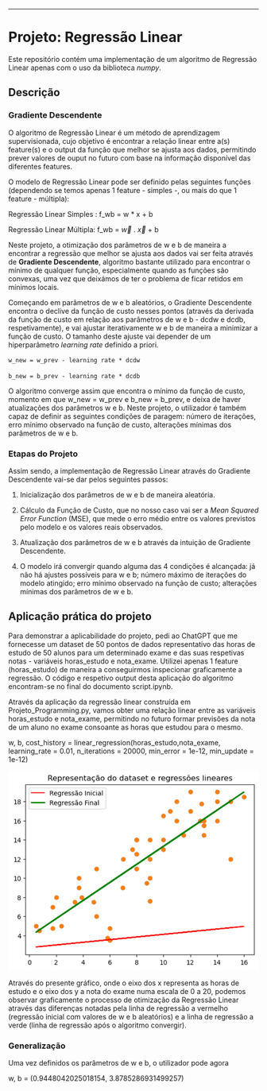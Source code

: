 ---

# **Projeto: Regressão Linear**

Este repositório contém uma implementação de um algoritmo de Regressão Linear apenas com o uso da biblioteca _numpy_.

## **Descrição**

### **Gradiente Descendente**

O algoritmo de Regressão Linear é um método de aprendizagem supervisionada, cujo objetivo é encontrar a relação linear entre a(s) feature(s) e o output da função que melhor se ajusta aos dados, permitindo prever valores de ouput no futuro com base na informação disponível das diferentes features.

O modelo de Regressão Linear pode ser definido pelas seguintes funções (dependendo se temos apenas 1 feature - simples -, ou mais do que 1 feature - múltipla):

Regressão Linear Simples : f_wb = w * x + b

Regressão Linear Múltipla: f_wb = $\overrightarrow{w}$ . $\overrightarrow{x}$ + b

Neste projeto, a otimização dos parâmetros de w e b de maneira a encontrar a regressão que melhor se ajusta aos dados vai ser feita através de **Gradiente Descendente**, algoritmo bastante utilizado para encontrar o mínimo de qualquer função, especialmente quando as funções são convexas, uma vez que deixámos de ter o problema de ficar retidos em mínimos locais.

Começando em parâmetros de w e b aleatórios, o Gradiente Descendente encontra o declive da função de custo nesses pontos (através da derivada da função de custo em relação aos parâmetros de w e b - dcdw e dcdb, respetivamente), e vai ajustar iterativamente w e b de maneira a minimizar a função de custo. O tamanho deste ajuste vai depender de um hiperparâmetro _learning rate_ definido a priori.

    w_new = w_prev - learning rate * dcdw

    b_new = b_prev - learning rate * dcdb
    
O algoritmo converge assim que encontra o mínimo da função de custo, momento em que w_new = w_prev e b_new = b_prev, e deixa de haver atualizações dos parâmetros w e b. Neste projeto, o utilizador é também capaz de definir as seguintes condições de paragem: número de iterações, erro mínimo observado na função de custo, alterações mínimas dos parâmetros de w e b.

### **Etapas do Projeto**

Assim sendo, a implementação de Regressão Linear através do Gradiente Descendente vai-se dar pelos seguintes passos:

1) Inicialização dos parâmetros de w e b de maneira aleatória.

2) Cálculo da Função de Custo, que no nosso caso vai ser a _Mean Squared Error Function_ (MSE), que mede o erro médio entre os valores previstos pelo modelo e os valores reais observados.

3) Atualização dos parâmetros de w e b através da intuição de Gradiente Descendente.

4) O modelo irá convergir quando alguma das 4 condições é alcançada: já não há ajustes possíveis para w e b; número máximo de iterações do modelo atingido; erro mínimo observado na função de custo; alterações mínimas dos parâmetros de w e b.

## **Aplicação prática do projeto**

Para demonstrar a aplicabilidade do projeto, pedi ao ChatGPT que me fornecesse um dataset de 50 pontos de dados representativo das horas de estudo de 50 alunos para um determinado exame e das suas respetivas notas - variáveis horas_estudo e nota_exame. Utilizei apenas 1 feature (horas_estudo) de maneira a conseguirmos inspecionar graficamente a regressão. O código e respetivo output desta aplicação do algoritmo encontram-se no final do documento script.ipynb.

Através da aplicação da regressão linear construída em Projeto_Programming.py, vamos obter uma relação linear entre as variáveis horas_estudo e nota_exame, permitindo no futuro formar previsões da nota de um aluno no exame consoante as horas que estudou para o mesmo.

w, b, cost_history = linear_regression(horas_estudo,nota_exame, learning_rate = 0.01, n_iterations = 20000, min_error = 1e-12, min_update = 1e-12)

![Gráfico Regressão Linear](output3.png)

Através do presente gráfico, onde o eixo dos x representa as horas de estudo e o eixo dos y a nota do exame numa escala de 0 a 20, podemos observar graficamente o processo de otimização da Regressão Linear através das diferenças notadas pela linha de regressão a vermelho (regressão inicial com valores de w e b aleatórios) e a linha de regressão a verde (linha de regressão após o algoritmo convergir). 

### Generalização

Uma vez definidos os parâmetros de w e b, o utilizador pode agora 


w, b = (0.9448042025018154, 3.8785286931499257)










